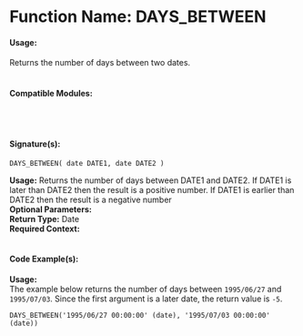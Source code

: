 # Function Name: DAYS_BETWEEN

#### Usage:
Returns the number of days between two dates.
<br><br>

#### Compatible Modules:

<br><br>

#### Signature(s):

```
DAYS_BETWEEN( date DATE1, date DATE2 )
```
**Usage:** Returns the number of days between DATE1 and DATE2. If DATE1 is later than DATE2 then the result is a positive number. If DATE1 is earlier than DATE2 then the result is a negative number<br>
**Optional Parameters:**<br>
**Return Type:** Date<br>
**Required Context:**<br>
<br>


#### Code Example(s):
**Usage:**<br>
The example below returns the number of days between `1995/06/27` and `1995/07/03`. Since the first argument is a later date, the return value is `-5`.

```
DAYS_BETWEEN('1995/06/27 00:00:00' (date), '1995/07/03 00:00:00' (date))
```